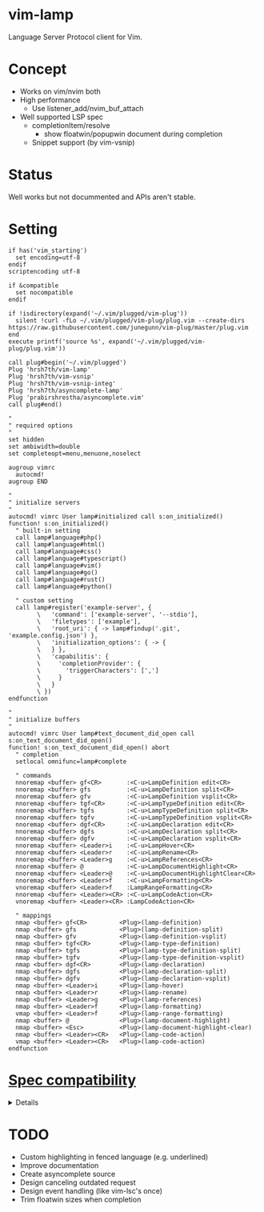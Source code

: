 # vim-lamp
Language Server Protocol client for Vim.

# Concept
- Works on vim/nvim both
- High performance
    - Use listener_add/nvim_buf_attach
- Well supported LSP spec
    - completionItem/resolve
        - show floatwin/popupwin document during completion
    - Snippet support (by vim-vsnip)

# Status
Well works but not docummented and APIs aren't stable.

# Setting

```vim
if has('vim_starting')
  set encoding=utf-8
endif
scriptencoding utf-8

if &compatible
  set nocompatible
endif

if !isdirectory(expand('~/.vim/plugged/vim-plug'))
  silent !curl -fLo ~/.vim/plugged/vim-plug/plug.vim --create-dirs https://raw.githubusercontent.com/junegunn/vim-plug/master/plug.vim
end
execute printf('source %s', expand('~/.vim/plugged/vim-plug/plug.vim'))

call plug#begin('~/.vim/plugged')
Plug 'hrsh7th/vim-lamp'
Plug 'hrsh7th/vim-vsnip'
Plug 'hrsh7th/vim-vsnip-integ'
Plug 'hrsh7th/asyncomplete-lamp'
Plug 'prabirshrestha/asyncomplete.vim'
call plug#end()

"
" required options
"
set hidden
set ambiwidth=double
set completeopt=menu,menuone,noselect

augroup vimrc
  autocmd!
augroup END

"
" initialize servers
"
autocmd! vimrc User lamp#initialized call s:on_initialized()
function! s:on_initialized()
  " built-in setting
  call lamp#language#php()
  call lamp#language#html()
  call lamp#language#css()
  call lamp#language#typescript()
  call lamp#language#vim()
  call lamp#language#go()
  call lamp#language#rust()
  call lamp#language#python()

  " custom setting
  call lamp#register('example-server', {
        \   'command': ['example-server', '--stdio'],
        \   'filetypes': ['example'],
        \   'root_uri': { -> lamp#findup('.git', 'example.config.json') },
        \   'initialization_options': { -> {
        \   } },
        \   'capabilitis': {
        \     'completionProvider': {
        \       'triggerCharacters': [',']
        \     }
        \   }
        \ })
endfunction

"
" initialize buffers
"
autocmd! vimrc User lamp#text_document_did_open call s:on_text_document_did_open()
function! s:on_text_document_did_open() abort
  " completion
  setlocal omnifunc=lamp#complete

  " commands
  nnoremap <buffer> gf<CR>       :<C-u>LampDefinition edit<CR>
  nnoremap <buffer> gfs          :<C-u>LampDefinition split<CR>
  nnoremap <buffer> gfv          :<C-u>LampDefinition vsplit<CR>
  nnoremap <buffer> tgf<CR>      :<C-u>LampTypeDefinition edit<CR>
  nnoremap <buffer> tgfs         :<C-u>LampTypeDefinition split<CR>
  nnoremap <buffer> tgfv         :<C-u>LampTypeDefinition vsplit<CR>
  nnoremap <buffer> dgf<CR>      :<C-u>LampDeclaration edit<CR>
  nnoremap <buffer> dgfs         :<C-u>LampDeclaration split<CR>
  nnoremap <buffer> dgfv         :<C-u>LampDeclaration vsplit<CR>
  nnoremap <buffer> <Leader>i    :<C-u>LampHover<CR>
  nnoremap <buffer> <Leader>r    :<C-u>LampRename<CR>
  nnoremap <buffer> <Leader>g    :<C-u>LampReferences<CR>
  nnoremap <buffer> @            :<C-u>LampDocumentHighlight<CR>
  nnoremap <buffer> <Leader>@    :<C-u>LampDocumentHighlightClear<CR>
  nnoremap <buffer> <Leader>f    :<C-u>LampFormatting<CR>
  vnoremap <buffer> <Leader>f    :LampRangeFormatting<CR>
  nnoremap <buffer> <Leader><CR> :<C-u>LampCodeAction<CR>
  vnoremap <buffer> <Leader><CR> :LampCodeAction<CR>

  " mappings
  nmap <buffer> gf<CR>         <Plug>(lamp-definition)
  nmap <buffer> gfs            <Plug>(lamp-definition-split)
  nmap <buffer> gfv            <Plug>(lamp-definition-vsplit)
  nmap <buffer> tgf<CR>        <Plug>(lamp-type-definition)
  nmap <buffer> tgfs           <Plug>(lamp-type-definition-split)
  nmap <buffer> tgfv           <Plug>(lamp-type-definition-vsplit)
  nmap <buffer> dgf<CR>        <Plug>(lamp-declaration)
  nmap <buffer> dgfs           <Plug>(lamp-declaration-split)
  nmap <buffer> dgfv           <Plug>(lamp-declaration-vsplit)
  nmap <buffer> <Leader>i      <Plug>(lamp-hover)
  nmap <buffer> <Leader>r      <Plug>(lamp-rename)
  nmap <buffer> <Leader>g      <Plug>(lamp-references)
  nmap <buffer> <Leader>f      <Plug>(lamp-formatting)
  vmap <buffer> <Leader>f      <Plug>(lamp-range-formatting)
  nmap <buffer> @              <Plug>(lamp-document-highlight)
  nmap <buffer> <Esc>          <Plug>(lamp-document-highlight-clear)
  nmap <buffer> <Leader><CR>   <Plug>(lamp-code-action)
  vmap <buffer> <Leader><CR>   <Plug>(lamp-code-action)
endfunction
```

# [Spec compatibility](https://microsoft.github.io/language-server-protocol/specifications/specification-3-14/)
<details>

    - General
        - [x] initialize
        - [x] initialized
        - [x] shutdown
        - [x] exit
        - [ ] $/cancelRequest

    - Window
        - [x] window/showMessage
        - [x] window/showMessageRequest
        - [x] window/logMessage

    - Telemetry
        - [x] telemetry/event

    - Client
        - [ ] ~~client/registerCapability~~ (Maybe unneeded)
        - [ ] ~~client/unregisterCapability~~ (Maybe unneeded)

    - Workspace
        - [ ] workspace/workspaceFolders
        - [ ] workspace/didChangeWorkspaceFolders
        - [x] workspace/didChangeConfiguration
        - [ ] workspace/configuration
        - [ ] workspace/didChangeWatchedFiles
        - [ ] workspace/symbol
        - [x] workspace/executeCommand
        - [x] workspace/applyEdit

    - Synchronization
        - [x] textDocument/didOpen
        - [x] textDocument/didChange
        - [ ] textDocument/willSave
        - [ ] textDocument/willSaveWaitUntil
        - [ ] textDocument/didSave
        - [x] textDocument/didClose

    - Diagnostics
        - [x] textDocument/publishDiagnostics

    - Language Features
        - [x] textDocument/completion (Snippet/Documentation/AdditionalTextEdits are supported!)
        - [x] completionItem/resolve
        - [x] textDocument/hover
        - [x] textDocument/signatureHelp
        - [x] textDocument/declaration
        - [x] textDocument/definition
        - [x] textDocument/typeDefinition
        - [x] textDocument/implementation
        - [x] textDocument/references
        - [x] textDocument/documentHighlight
        - [ ] textDocument/documentSymbol
        - [x] textDocument/codeAction
        - [ ] textDocument/codeLens
        - [ ] codeLens/resolve
        - [ ] textDocument/documentLink
        - [ ] documentLink/resolve
        - [ ] textDocument/documentColor
        - [ ] textDocument/colorPresentation
        - [x] textDocument/formatting
        - [x] textDocument/rangeFormatting
        - [ ] ~~textDocument/onTypeFormatting~~ (No supported server found.)
        - [x] textDocument/rename
        - [x] textDocument/prepareRename
        - [ ] textDocument/foldingRange

</details>

# TODO
- Custom highlighting in fenced language (e.g. underlined)
- Improve documentation
- Create asyncomplete source
- Design canceling outdated request
- Design event handling (like vim-lsc's once)
- Trim floatwin sizes when completion
